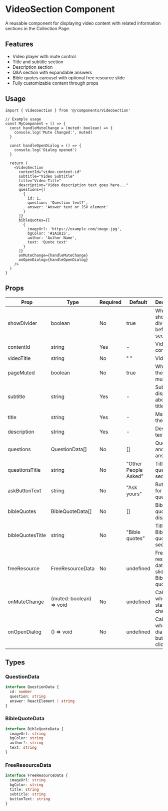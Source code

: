 # VideoSection Component

A reusable component for displaying video content with related information sections in the Collection Page.

## Features

- Video player with mute control
- Title and subtitle section
- Description section
- Q&A section with expandable answers
- Bible quotes carousel with optional free resource slide
- Fully customizable content through props

## Usage

```tsx
import { VideoSection } from '@/components/VideoSection'

// Example usage
const MyComponent = () => {
  const handleMuteChange = (muted: boolean) => {
    console.log('Mute changed:', muted)
  }

  const handleOpenDialog = () => {
    console.log('Dialog opened')
  }

  return (
    <VideoSection
      contentId="video-content-id"
      subtitle="Video Subtitle"
      title="Video Title"
      description="Video description text goes here..."
      questions={[
        {
          id: 1,
          question: 'Question text?',
          answer: 'Answer text or JSX element'
        }
      ]}
      bibleQuotes={[
        {
          imageUrl: 'https://example.com/image.jpg',
          bgColor: '#1A1815',
          author: 'Author Name',
          text: 'Quote text'
        }
      ]}
      onMuteChange={handleMuteChange}
      onOpenDialog={handleOpenDialog}
    />
  )
}
```

## Props

| Prop             | Type                     | Required | Default              | Description                                     |
| ---------------- | ------------------------ | -------- | -------------------- | ----------------------------------------------- |
| showDivider      | boolean                  | No       | true                 | Whether to show a divider before the section    |
| contentId        | string                   | Yes      | -                    | Video content ID                                |
| videoTitle       | string                   | No       | " "                  | Video title                                     |
| pageMuted        | boolean                  | No       | true                 | Whether the video is muted                      |
| subtitle         | string                   | Yes      | -                    | Subtitle displayed above the title              |
| title            | string                   | Yes      | -                    | Main title of the section                       |
| description      | string                   | Yes      | -                    | Description text                                |
| questions        | QuestionData[]           | No       | []                   | Questions and answers                           |
| questionsTitle   | string                   | No       | "Other People Asked" | Title for the questions section                 |
| askButtonText    | string                   | No       | "Ask yours"          | Button text for asking questions                |
| bibleQuotes      | BibleQuoteData[]         | No       | []                   | Bible quotes to display                         |
| bibleQuotesTitle | string                   | No       | "Bible quotes"       | Title for the Bible quotes section              |
| freeResource     | FreeResourceData         | No       | undefined            | Free resource data (last slide in Bible quotes) |
| onMuteChange     | (muted: boolean) => void | No       | undefined            | Callback when mute state changes                |
| onOpenDialog     | () => void               | No       | undefined            | Callback when dialog open button is clicked     |

## Types

### QuestionData

```ts
interface QuestionData {
  id: number
  question: string
  answer: ReactElement | string
}
```

### BibleQuoteData

```ts
interface BibleQuoteData {
  imageUrl: string
  bgColor: string
  author?: string
  text: string
}
```

### FreeResourceData

```ts
interface FreeResourceData {
  imageUrl: string
  bgColor: string
  title: string
  subtitle: string
  buttonText: string
}
```

